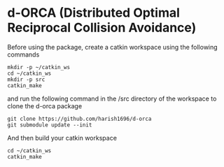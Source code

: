 # d-ORCA (Distributed Optimal Reciprocal Collision Avoidance)

Before using the package, create a catkin workspace using the following commands

```
mkdir -p ~/catkin_ws
cd ~/catkin_ws
mkdir -p src
catkin_make
```

and run the following command in the /src directory of the workspace to clone the d-orca package

```
git clone https://github.com/harish1696/d-orca
git submodule update --init
```

And then build your catkin workspace

```
cd ~/catkin_ws
catkin_make
```
